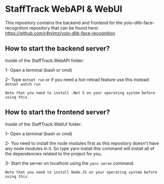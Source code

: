 # StaffTrack WebAPI & WebUI
 
This repository contains the backend and frontend for the yolo-dlib-face-recognition repository that can be found here:  https://github.com/r4tylmz/yolo-dlib-face-recognition

## How to start the backend server?
Inside of the StaffTrack.WebAPI folder:

1- Open a terminal (bash or cmd)

2- Type `dotnet run` or if you need a hot-reload feature use this instead: `` dotnet watch run ``

```Note that you need to install .Net 5 on your operating system before using this.```

## How to start the frontend server?
Inside of the StaffTrack.WebUI folder:

1- Open a terminal (bash or cmd)

2- You need to install the node modules first as this repository doesn't have any node modules in it. So type yarn install this command will install all of the dependencies related to the project for you.

3- Start the server on localhost using the `` yarn serve `` command.

```Note that you need to install Node.JS on your operating system before using this.```
